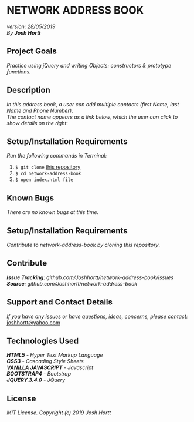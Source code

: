 # NETWORK ADDRESS BOOK

_version: 28/05/2019_<br/>
_By **Josh Hortt**_

## Project Goals
_Practice using jQuery and writing Objects: constructors & prototype functions._

## Description
_In this address book, a user can add multiple contacts (first Name, last Name and Phone Number)_.<br/>
_The contact name appears as a link below, which the user can click to show details on the right_:

## Setup/Installation Requirements
_Run the following commands in Terminal:_

1. `$ git clone` [this repository](https://github.com/joshhortt/network-address-book.git)
2. `$ cd network-address-book`
3. `$ open index.html file`

## Known Bugs
_There are no known bugs at this time._

## Setup/Installation Requirements

_Contribute to network-address-book by cloning this repository_.

## Contribute

_**Issue Tracking**: github.com/Joshhortt/network-address-book/issues_<br/>
_**Source**: github.com/Joshhortt/network-address-book_

## Support and Contact Details

_If you have any issues or have questions, ideas, concerns, please contact:_ joshhortt@yahoo.com

## Technologies Used

_**HTML5** - Hyper Text Markup Language_<br/>
_**CSS3** - Cascading Style Sheets_<br/>
_**VANILLA JAVASCRIPT** - Javascript_</br>
_**BOOTSTRAP4** - Bootstrap_</br>
_**JQUERY.3.4.0** - JQuery_

## License

*MIT License. Copyright (c) 2019 Josh Hortt*
